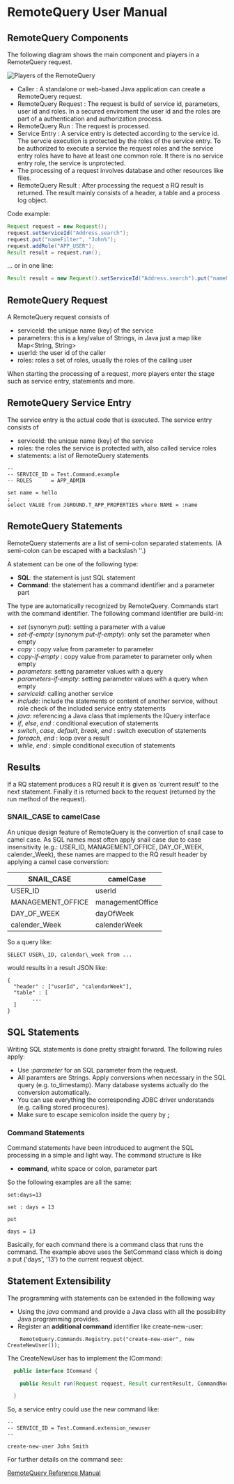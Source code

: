 # RemoteQuery User Manual

## RemoteQuery Components

The following diagram shows the main component and players in a RemoteQuery request.

![Players of the RemoteQuery](https://docs.google.com/drawings/d/e/2PACX-1vSe5Eh_cRISGGNsO2fOIHZ29ol4Pksf60_jdGR-n13sZMXS8vUKdR9QhGhMdd7aQojkt5NIcGKKV08E/pub?w=960&amp;h=720)


- Caller : A standalone or web-based Java application can create a RemoteQuery request.
- RemoteQuery Request : The request is build of service id, parameters, user id and roles. In a secured enviroment the user id and the roles are part of a authentication and authorization process.
- RemoteQuery Run : The request is processed.
- Service Entry : A service entry is detected according to the service id. The servcie execution is protected by the roles of the service entry. To be authorized to execute a service the request roles and the service entry roles have to have at least one common role. It there is no service entry role, the service is unprotected.
- The processing of a request involves database and other resources like files.
- RemoteQuery Result : After processing the request a RQ result is returned. The result mainly consists of a header, a table and a process log object.  


Code example:

```java
Request request = new Request();
request.setServiceId("Address.search");
request.put("nameFilter", "John%");
request.addRole("APP_USER");
Result result = request.run();
```

... or in one line: 

```java
Result result = new Request().setServiceId("Address.search").put("nameFilter", "John%").addRole("APP_USER").run();
```


## RemoteQuery Request

A RemoteQuery request consists of

- serviceId:  the unique name (key) of the service
- parameters: this is a key/value of Strings, in Java just a map like Map<String, String>
- userId: the user id of the caller
- roles: roles a set of roles, usually the roles of the calling user



When starting the processing of a request, more players enter the stage such as service entry, statements and more.

## RemoteQuery Service Entry

The service entry is the actual code that is executed. The service entry consists of

- serviceId: the unique name (key) of the service
- roles: the roles the service is protected with, also called service roles
- statements: a list of RemoteQuery statements

```
--
-- SERVICE_ID = Test.Command.example
-- ROLES      = APP_ADMIN

set name = hello
;
select VALUE from JGROUND.T_APP_PROPERTIES where NAME = :name
```


## RemoteQuery Statements


RemoteQuery statements are a list of semi-colon separated statements.
(A semi-colon can be escaped with a backslash '\'.)


A statement can be one of the following type:

- **SQL**: the statement is just SQL statement
- **Command**: the statement has a command identifier and a parameter part

The type are automatically recognized by RemoteQuery. Commands start with the command identifier. The following command identifier are build-in:

- *set* (synonym *put*): setting a parameter with a value
- *set-if-empty* (synonym *put-if-empty*): only set the parameter when empty
- *copy* : copy value from parameter to parameter
- *copy-if-empty* :  copy value from parameter to parameter only when empty
- *parameters*: setting parameter values with a query
- *parameters-if-empty*: setting parameter values with a query when empty
- *serviceId*: calling another service
- *include*: include the statements or content of another service, without role check of the included service entry statements
- *java*: referencing a Java class that implements the IQuery interface
- *if*, *else*, *end*  :  conditional execution of statements
- *switch*, *case*, *default*, *break*, *end*  : switch execution of statements
- *foreach*, *end*  :  loop over a result
- *while*, *end*  : simple conditional execution of statements


## Results

If a RQ statement produces a RQ result it is given as 'current result' to the next statement. Finally it is returned back to the request (returned by the run method of the request).

### SNAIL_CASE to camelCase

An unique design feature of RemoteQuery is the convertion of snail case to camel case.
As SQL names most often apply snail case due to case insensitivity (e.g.: USER\_ID, MANAGEMENT\_OFFICE, DAY\_OF\_WEEK, calender_Week), these names are mapped to the RQ result header by applying a camel case converstion:

SNAIL_CASE | camelCase|
--- | ---
USER\_ID|userId
MANAGEMENT\_OFFICE | managementOffice
DAY\_OF\_WEEK | dayOfWeek
calender\_Week |calenderWeek

So a query like:

```
SELECT USER\_ID, calendar\_week from ...
```

would results in a result JSON like:

```
{
  "header" : ["userId", "calendarWeek"],
  "table" : [
        ...
  ]
}
```









## SQL Statements

Writing SQL statements is done pretty straight forward. The following rules apply:

- Use *:parameter* for an SQL parameter from the request. 
- All paramters are Strings. Apply conversions when necessary in the SQL query (e.g. to_timestamp). Many database systems actually do the conversion automatically.
- You can use everything the corresponding JDBC driver understands (e.g. calling stored procecures).
- Make sure to escape semicolon inside the query  by **\;**


### Command Statements

Command statements have been introduced to augment the SQL processing in a simple and light way. The command structure is like

- **command**, white space or colon, parameter part

So the following examples are all the same:

```
set:days=13
```
```
set : days = 13
```
```
put

days = 13
```

Basically, for each command there is a command class that runs the command. 
The example above uses the SetCommand class which is doing a put ('days', '13') to the current request object. 





## Statement Extensibility

The programming with statements can be extended in the following way

- Using the *java* command and provide a Java class with all the possibility Java programming provides.
- Register an **additional command** identifier like create-new-user:
```
    RemoteQuery.Commands.Registry.put("create-new-user", new CreateNewUser());

```
The CreateNewUser has to implement the ICommand:

```java
  public interface ICommand {

    public Result run(Request request, Result currentResult, CommandNode commandNode, ServiceEntry serviceEntry);

  }

```

So, a service entry could use the new command like:

```
--
-- SERVICE_ID = Test.Command.extension_newuser
-- 

create-new-user John Smith

```

For further details on the command see:

[RemoteQuery Reference Manual](docs/reference_manual.md)








